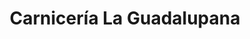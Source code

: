 ---
title: "Carnicería La Guadalupana"
url: /guadalupe-de-cartago/carniceria-la-guadalupana/
shop: carnicero
---